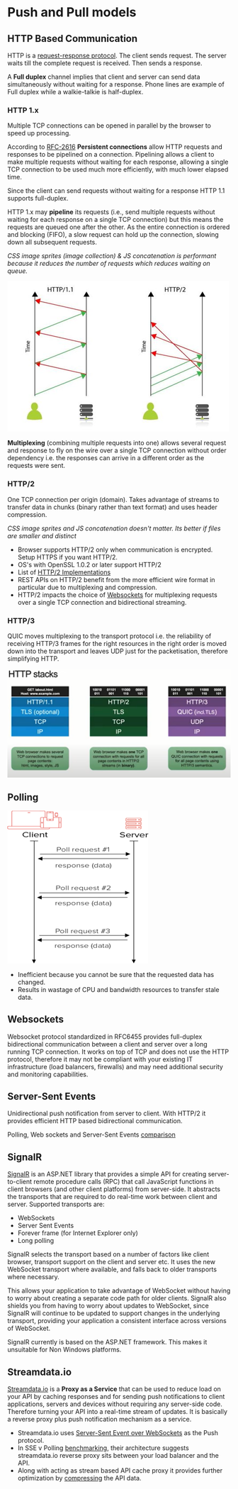 # Push and Pull models

## HTTP Based Communication

HTTP is a [request-response protocol](https://twitter.com/kosamari/status/859958929484337152?lang=en). The client sends request. The server waits till the complete request is received. Then sends a response.

A **Full duplex** channel implies that client and server can send data simultaneously without waiting for a response. Phone lines are example of Full duplex while a walkie-talkie is half-duplex.

### HTTP 1.x

Multiple TCP connections can be opened in parallel by the browser to speed up processing.

According to [RFC-2616](http://www.ietf.org/rfc/rfc2616.txt) **Persistent connections** allow HTTP requests and responses to be pipelined on a connection. Pipelining allows a client to make multiple requests without waiting for each response, allowing a single TCP connection to be used much more efficiently, with much lower elapsed time.

Since the client can send requests without waiting for a response HTTP 1.1 supports full-duplex.

HTTP 1.x may **pipeline** its requests (i.e., send multiple requests without waiting for each response on a single TCP connection) but this means the requests are queued one after the other. As the entire connection is ordered and blocking (FIFO), a slow request can hold up the connection, slowing down all subsequent requests.

*CSS image sprites (image collection) & JS concatenation is performant because it reduces the number of requests which reduces waiting on queue.*

![http-v-HTTP/2.jpg](../Images/http-v-http2.jpg "Http v Http 2")

**Multiplexing** (combining multiple requests into one) allows several request and response to fly on the wire over a single TCP connection without order dependency i.e. the responses can arrive in a different order as the requests were sent.

### HTTP/2

One TCP connection per origin (domain). Takes advantage of streams to transfer data in chunks (binary rather than text format) and uses header compression.

*CSS image sprites and JS concatenation doesn't matter. Its better if files are smaller and distinct*

* Browser supports HTTP/2 only when communication is encrypted. Setup HTTPS if you want HTTP/2.
* OS's with OpenSSL 1.0.2 or later support HTTP/2
* List of [HTTP/2 Implementations](https://github.com/HTTP/2/HTTP/2-spec/wiki/Implementations)
* REST APIs on HTTP/2 benefit from the more efficient wire format in particular due to multiplexing and compression.
* HTTP/2 impacts the choice of [ Websockets](https://www.infoq.com/articles/websocket-and-HTTP/2-coexist) for multiplexing requests over a single TCP connection and bidirectional streaming.

### HTTP/3

QUIC moves multiplexing to the transport protocol i.e. the reliability of receiving HTTP/3 frames for the right resources in the right order is moved down into the transport and leaves UDP just for the packetisation, therefore simplifying HTTP.

![http-stacks.PNG](../Images/http-stacks.PNG "HTTP stacks")

## Polling

![polling.png](../Images/polling.png "Polling")

* Inefficient because you cannot be sure that the requested data has changed.
* Results in wastage of CPU and bandwidth resources to transfer stale data.

## Websockets

Websocket protocol standardized in RFC6455 provides full-duplex bidirectional communication between a client and server over a long running TCP connection. It works on top of TCP and does not use the HTTP protocol, therefore it may not be compliant with your existing IT infrastructure (load balancers, firewalls) and may need additional security and monitoring capabilities.

## Server-Sent Events

Unidirectional push notification from server to client. With HTTP/2 it provides efficient HTTP based bidirectional communication.

Polling, Web sockets and Server-Sent Events [comparison](https://stackoverflow.com/questions/11077857/what-are-long-polling-websockets-server-sent-events-sse-and-comet)

## SignalR

[SignalR](https://docs.microsoft.com/en-gb/aspnet/signalr/overview/getting-started/introduction-to-signalr) is an ASP.NET library that provides a simple API for creating server-to-client remote procedure calls (RPC) that call JavaScript functions in client browsers (and other client platforms) from server-side. It abstracts the transports that are required to do real-time work between client and server. Supported transports are:

* WebSockets
* Server Sent Events
* Forever frame (for Internet Explorer only)
* Long polling

SignalR selects the transport based on a number of factors like client browser, transport support on the client and server etc. It uses the new WebSocket transport where available, and falls back to older transports where necessary.

This allows your application to take advantage of WebSocket without having to worry about creating a separate code path for older clients. SignalR also shields you from having to worry about updates to WebSocket, since SignalR will continue to be updated to support changes in the underlying transport, providing your application a consistent interface across versions of WebSocket.

SignalR currently is based on the ASP.NET framework. This makes it unsuitable for Non Windows platforms.

## Streamdata.io

[Streamdata.io](https://streamdata.io) is a **Proxy as a Service** that can be used to reduce load on your API by caching responses and for sending push notifications to client applications, servers and devices without requiring any server-side code. Therefore turning your API into a real-time stream of updates. It is basically a reverse proxy plus push notification mechanism as a service.

* Streamdata.io uses [Server-Sent Event over WebSockets]((https://streamdata.io/blog/push-sse-vs-websockets/)) as the Push protocol.
* In SSE v Polling [benchmarking](http://streamdata.io/blog/benchmark-server-sent-events-versus-polling/), their architecture suggests streamdata.io reverse proxy sits between your load balancer and the API.
* Along with acting as stream based API cache proxy it provides further optimization by [compressing](http://streamdata.io/blog/add-compression-server-sent-events-undertow) the API data.